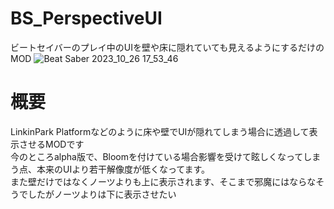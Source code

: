 # BS_PerspectiveUI
ビートセイバーのプレイ中のUIを壁や床に隠れていても見えるようにするだけのMOD
![Beat Saber 2023_10_26 17_53_46](https://github.com/scifiHerb/BS_PerspectiveUI/assets/109839172/d72976bf-ff58-4e12-8804-760515385c8e)

# 概要  
LinkinPark Platformなどのように床や壁でUIが隠れてしまう場合に透過して表示させるMODです  
今のところalpha版で、Bloomを付けている場合影響を受けて眩しくなってしまう点、本来のUIより若干解像度が低くなってます。  
また壁だけではなくノーツよりも上に表示されます、そこまで邪魔にはならなそうでしたがノーツよりは下に表示させたい  
